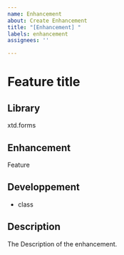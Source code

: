 ```yaml
---
name: Enhancement
about: Create Enhancement
title: "[Enhancement] "
labels: enhancement
assignees: ''

---
```


# Feature title

## Library

xtd.forms

## Enhancement

Feature

## Developpement

* class

## Description

The Description of the enhancement.
